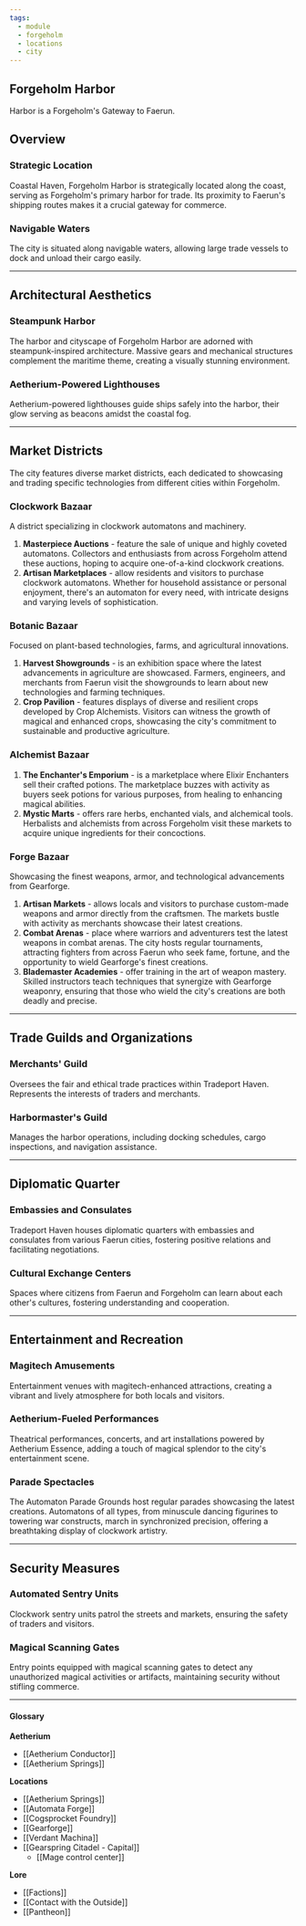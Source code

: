 ```yaml
---
tags:
  - module
  - forgeholm
  - locations
  - city
---
```

## Forgeholm Harbor
Harbor is a Forgeholm's Gateway to Faerun.

## Overview
### Strategic Location
Coastal Haven, Forgeholm Harbor is strategically located along the coast, serving as Forgeholm's primary harbor for trade. Its proximity to Faerun's shipping routes makes it a crucial gateway for commerce.
### Navigable Waters
The city is situated along navigable waters, allowing large trade vessels to dock and unload their cargo easily.

---
## Architectural Aesthetics
### Steampunk Harbor
The harbor and cityscape of Forgeholm Harbor are adorned with steampunk-inspired architecture. Massive gears and mechanical structures complement the maritime theme, creating a visually stunning environment.
### Aetherium-Powered Lighthouses
Aetherium-powered lighthouses guide ships safely into the harbor, their glow serving as beacons amidst the coastal fog.

---
## Market Districts
The city features diverse market districts, each dedicated to showcasing and trading specific technologies from different cities within Forgeholm.
### Clockwork Bazaar
A district specializing in clockwork automatons and machinery.
 1. **Masterpiece Auctions** - feature the sale of unique and highly coveted automatons. Collectors and enthusiasts from across Forgeholm attend these auctions, hoping to acquire one-of-a-kind clockwork creations.
2. **Artisan Marketplaces** - allow residents and visitors to purchase clockwork automatons. Whether for household assistance or personal enjoyment, there's an automaton for every need, with intricate designs and varying levels of sophistication.
### Botanic Bazaar
Focused on plant-based technologies, farms, and agricultural innovations.
1. **Harvest Showgrounds** - is an exhibition space where the latest advancements in agriculture are showcased. Farmers, engineers, and merchants from Faerun visit the showgrounds to learn about new technologies and farming techniques.
2. **Crop Pavilion** - features displays of diverse and resilient crops developed by Crop Alchemists. Visitors can witness the growth of magical and enhanced crops, showcasing the city's commitment to sustainable and productive agriculture.
### Alchemist Bazaar
1. **The Enchanter's Emporium** -  is a marketplace where Elixir Enchanters sell their crafted potions. The marketplace buzzes with activity as buyers seek potions for various purposes, from healing to enhancing magical abilities.
2. **Mystic Marts** - offers rare herbs, enchanted vials, and alchemical tools. Herbalists and alchemists from across Forgeholm visit these markets to acquire unique ingredients for their concoctions.
### Forge Bazaar
Showcasing the finest weapons, armor, and technological advancements from Gearforge.
1. **Artisan Markets** - allows locals and visitors to purchase custom-made weapons and armor directly from the craftsmen. The markets bustle with activity as merchants showcase their latest creations.
2. **Combat Arenas** - place where warriors and adventurers test the latest weapons in combat arenas. The city hosts regular tournaments, attracting fighters from across Faerun who seek fame, fortune, and the opportunity to wield Gearforge's finest creations.
3. **Blademaster Academies** - offer training in the art of weapon mastery. Skilled instructors teach techniques that synergize with Gearforge weaponry, ensuring that those who wield the city's creations are both deadly and precise.

---
## Trade Guilds and Organizations
### Merchants' Guild
Oversees the fair and ethical trade practices within Tradeport Haven. Represents the interests of traders and merchants.
### Harbormaster's Guild
Manages the harbor operations, including docking schedules, cargo inspections, and navigation assistance.

---
## Diplomatic Quarter
### Embassies and Consulates
Tradeport Haven houses diplomatic quarters with embassies and consulates from various Faerun cities, fostering positive relations and facilitating negotiations.
### Cultural Exchange Centers
Spaces where citizens from Faerun and Forgeholm can learn about each other's cultures, fostering understanding and cooperation.

---
## Entertainment and Recreation
### Magitech Amusements
Entertainment venues with magitech-enhanced attractions, creating a vibrant and lively atmosphere for both locals and visitors.
### Aetherium-Fueled Performances
Theatrical performances, concerts, and art installations powered by Aetherium Essence, adding a touch of magical splendor to the city's entertainment scene.
### Parade Spectacles
The Automaton Parade Grounds host regular parades showcasing the latest creations. Automatons of all types, from minuscule dancing figurines to towering war constructs, march in synchronized precision, offering a breathtaking display of clockwork artistry.

---
## Security Measures
### Automated Sentry Units
Clockwork sentry units patrol the streets and markets, ensuring the safety of traders and visitors.
### Magical Scanning Gates
Entry points equipped with magical scanning gates to detect any unauthorized magical activities or artifacts, maintaining security without stifling commerce.

---
#### Glossary
**Aetherium**
- [[Aetherium Conductor]]
- [[Aetherium Springs]]

**Locations**
 - [[Aetherium Springs]]
 - [[Automata Forge]]
 - [[Cogsprocket Foundry]]
 - [[Gearforge]]
 - [[Verdant Machina]]
 - [[Gearspring Citadel - Capital]]
	 - [[Mage control center]]

**Lore**
- [[Factions]]
- [[Contact with the Outside]]
- [[Pantheon]]